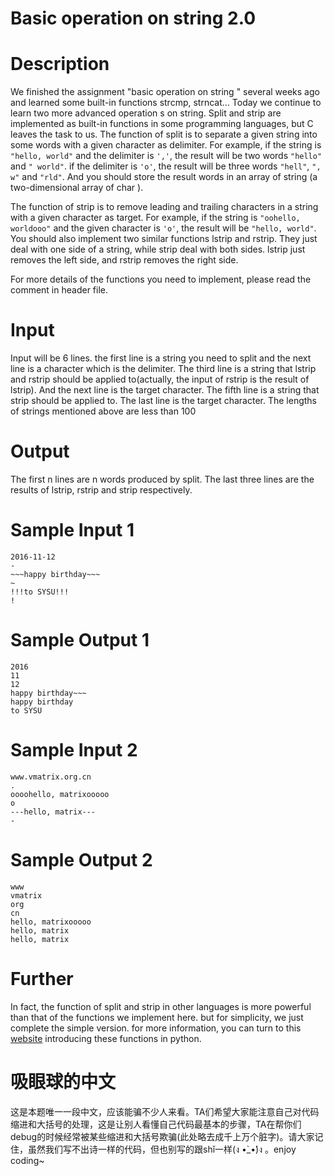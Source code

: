 # Basic operation on string 2.0

# Description
We finished the assignment "basic operation on string " several weeks ago and learned some built-in functions strcmp, strncat… Today we continue to learn two more advanced operation s on string.
Split and strip are implemented as built-in functions in some programming languages, but C leaves the task to us. 
The function of split is to separate a given string into some words with a given character as delimiter. For example, if the string is ``"hello, world"`` and the delimiter is ``','``, the result will be two words ``"hello"`` and ``" world"``. if the delimiter is ``'o'``, the result will be three words ``"hell"``, ``", w"`` and ``"rld"``. And you should store the result words in an array of string (a two-dimensional array of char ).

The function of strip is to remove leading and trailing characters in a string with a given character as target. For example, if the string is ``"oohello, worldooo"`` and the given character is ``'o'``, the result will be ``"hello, world"``. You should also implement two similar functions lstrip and rstrip. They just deal with one side of a string, while strip deal with both sides. lstrip just removes the left side, and rstrip removes the right side.

For more details of the functions you need to implement, please read the comment in header file.

# Input
Input will be 6 lines. the first line is a string you need to split and the next line is a character which is the delimiter. The third line is a string that lstrip and rstrip should be applied to(actually, the input of rstrip is the result of lstrip). And the next line is the target character. The fifth line is a string that strip should be applied to. The last line is the target character.
The lengths of strings mentioned above are less than 100

# Output
The first n lines are n words produced by split.
The last three lines are the results of lstrip, rstrip and strip respectively.

# Sample Input 1
```
2016-11-12
-
~~~happy birthday~~~
~
!!!to SYSU!!!
!
```

# Sample Output 1
```
2016
11
12
happy birthday~~~
happy birthday
to SYSU
```
# Sample Input 2
```
www.vmatrix.org.cn
.
oooohello, matrixooooo
o
---hello, matrix---
-

```

# Sample Output 2
```
www
vmatrix
org
cn
hello, matrixooooo
hello, matrix
hello, matrix

```
# Further
In fact, the function of split and strip in other languages is more powerful than that of the functions we implement here. but for simplicity, we just complete the simple version. for more information, you can turn to this [website](https://docs.python.org/3/library/stdtypes.html?highlight=split#str.split) introducing these functions in python.

# 吸眼球的中文
这是本题唯一一段中文，应该能骗不少人来看。TA们希望大家能注意自己对代码缩进和大括号的处理，这是让别人看懂自己代码最基本的步骤，TA在帮你们debug的时候经常被某些缩进和大括号欺骗(此处略去成千上万个脏字)。请大家记住，虽然我们写不出诗一样的代码，但也别写的跟shǐ一样(ง •̀_•́)ง 。enjoy coding~